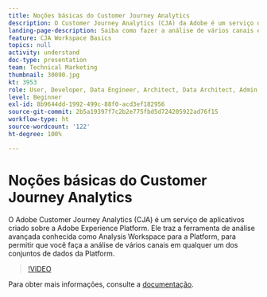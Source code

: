 ```yaml
---
title: Noções básicas do Customer Journey Analytics
description: O Customer Journey Analytics (CJA) da Adobe é um serviço de aplicativos criado sobre a Adobe Experience Platform. Ele traz a ferramenta de análise avançada conhecida como Analysis Workspace para o Platform, para permitir que você faça a análise de vários canais em qualquer um dos conjuntos de dados do Platform.
landing-page-description: Saiba como fazer a análise de vários canais em qualquer um dos seus conjuntos de dados da Experience Platform.
feature: CJA Workspace Basics
topics: null
activity: understand
doc-type: presentation
team: Technical Marketing
thumbnail: 30090.jpg
kt: 3953
role: User, Developer, Data Engineer, Architect, Data Architect, Admin, Leader
level: Beginner
exl-id: 8b9644dd-1992-499c-88f0-acd3ef182956
source-git-commit: 2b5a19397f7c2b2e775fbd5d724205922ad76f15
workflow-type: ht
source-wordcount: '122'
ht-degree: 100%

---
```


# Noções básicas do Customer Journey Analytics

O Adobe Customer Journey Analytics (CJA) é um serviço de aplicativos criado sobre a Adobe Experience Platform. Ele traz a ferramenta de análise avançada conhecida como Analysis Workspace para a Platform, para permitir que você faça a análise de vários canais em qualquer um dos conjuntos de dados da Platform.

>[!VIDEO](https://video.tv.adobe.com/v/30090/?quality=12&enable10seconds=on&speedcontrol=on)

Para obter mais informações, consulte a [documentação](https://docs.adobe.com/content/help/pt-BR/analytics-platform/using/cja-landing.html).
